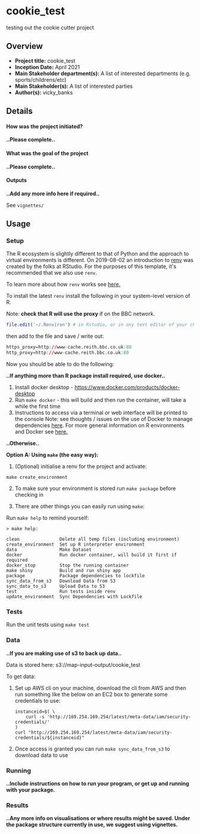 # cookie_test #

testing out the cookie cutter project

## Overview

- **Project title:** cookie_test
- **Inception Date:** April 2021
- **Main Stakeholder department(s):** A list of interested departments (e.g. sports/childrens/etc)
- **Main Stakeholder(s):** A list of interested parties
- **Author(s):** vicky_banks

## Details
  
#### How was the project initiated?

__..Please complete..__

#### What was the goal of the project

__..Please complete..__

#### Outputs

__..Add any more info here if required..__

See `vignettes/`

## Usage 

### Setup

The R ecosystem is slightly different to that of Python and the approach to virtual environments is different. On 2019-08-02 an introduction to [renv](https://rstudio.github.io/renv/articles/renv.html) was created by the folks at RStudio. For the purposes of this template, it's recommended that we also use `renv`.

To learn more about how `renv` works see [here.](https://rstudio.github.io/renv/articles/renv.html#workflow)

To install the latest `renv` install the following in your system-level version of R. 

Note: __check that R will use the proxy__ if on the BBC network. 

```R
file.edit('~/.Renviron') # in Rstudio, or in any text editor of your choice
```

then add to the file and save / write out:

```R
https_proxy=http://www-cache.reith.bbc.co.uk:80
http_proxy=http://www-cache.reith.bbc.co.uk:80
```

Now you should be able to do the following:

__..If anything more than R package install required, use docker..__ 

1. Install docker desktop - https://www.docker.com/products/docker-desktop
2. Run `make docker` - this will build and then run the container, will take a while the first time
3. Instructions to access via a terminal or web interface will be printed to the console 
Note: see thoughts / issues on the use of Docker to manage dependencies [here](https://rstudio.github.io/renv/articles/docker.html). For more general information on R environments and Docker see [here.](https://environments.rstudio.com/docker.html)

__..Otherwise..__

__Option A: Using `make` (the easy way):__

1. (Optional) initialise a renv for the project and activate: 

```
make create_environment
```

2. To make sure your environment is stored run `make package` before checking in


3. There are other things you can easily run using `make`:

Run `make help` to remind yourself:

```
> make help:

clean               Delete all temp files (including environment) 
create_environment  Set up R interpreter environment 
data                Make Dataset 
docker              Run docker container, will build it first if required 
docker_stop         Stop the running container 
make shiny          Build and run shiny app 
package             Package dependencies to lockfile 
sync_data_from_s3   Download Data from S3 
sync_data_to_s3     Upload Data to S3 
test                Run tests inside renv 
update_environment  Sync Dependencies with Lockfile 
```

### Tests

Run the unit tests using `make test`

### Data

__..If you are making use of s3 to back up data..__

Data is stored here:
s3://map-input-output/cookie_test

To get data:
1. Set up AWS cli on your machine, download the cli from AWS and then run something like the below on an EC2 box to generate some credentials to use:
    ```
    instanceid=$( \
        curl -s 'http://169.254.169.254/latest/meta-data/iam/security-credentials/'
    )
    curl "http://169.254.169.254/latest/meta-data/iam/security-credentials/${instanceid}"
    ```
2. Once access is granted you can run `make sync_data_from_s3` to download data to use

### Running

__..Include instructions on how to run your program, or get up and running with your package.__ 

### Results

__..Any more info on visualisations or where results might be saved. Under the package structure currently in use, we suggest using vignettes.__
